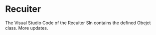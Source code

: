 # Recuiter
The Visual Studio Code of the Recuiter Sln contains the defined Obejct class.
More updates.
